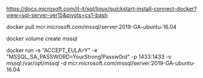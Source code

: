 https://docs.microsoft.com/it-it/sql/linux/quickstart-install-connect-docker?view=sql-server-ver15&pivots=cs1-bash

docker pull mcr.microsoft.com/mssql/server:2019-GA-ubuntu-16.04

docker volume create mssql 

docker run -e "ACCEPT_EULA=Y" -e "MSSQL_SA_PASSWORD=YourStrong!Passw0rd" -p 1433:1433 -v mssql:/var/opt/mssql -d mcr.microsoft.com/mssql/server:2019-GA-ubuntu-16.04